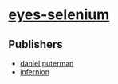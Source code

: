 # [eyes-selenium](https://pypi.org/project/eyes-selenium)



## Publishers
- [daniel.puterman](https://pypi.org/user/daniel.puterman)
- [infernion](https://pypi.org/user/infernion)

